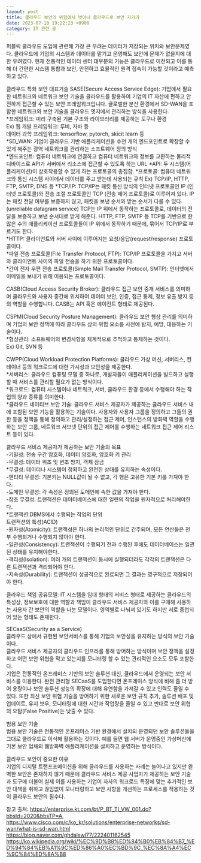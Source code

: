 ```yaml
---
layout: post
title: 클라우드 보안의 위험에서 벗어나 클라우드로 보안 지키기 
date: 2023-07-10 19:22:23 +0900
category: IT 관련 글
---
```


퍼블릭 클라우드 도입에 관련해 가장 큰 우려는 데이터가 저장되는 위치와 보안문제였다. 클라우드에 기업의 시스템과 데이터를 맡기고 운영해도 보안에 문제가 없을지에 대한 우려였다. 
현재 전통적인 데이터 센터 대부분의 기능은 클라우드로 이전되고 이를 통해 더 간편한 시스템 통합과 보안, 안전하고 효율적인 원격 접속이 가능할 것이라고 예측하고 있다. 

클라우드 특화 보안 대표기술
SASE(Secure Access Service Edge): 기업에서 필요한 네트워크와 네트워크 보안 기술을 클라우드를 활용하여 기업의 IT 자산에 편하고 안전하게 접근할 수 있는 보안 프레임워크입니다. 글로벌한 분산 환경에서 SD-WAN을 포함한 네트워크와 보안 기술을 클라우드 엣지에서 관리하는 방식을 사용한다.  
*프레임워크: 미리 구축된 기본 구조와 라이브러리를 제공하는 도구나 환경  
            Ex) 웹 개발 프레임워크: 루비, 자바 등  
                데이터 과학 프레임워크: tensorflow, pytorch, skicit learn 등  
*SD_WAN: 기업이 클라우드 기반 애플리케이션을 수천 개의 엔드포인트로 확장할 수 있게 해주는 광역 네트워크를 관리하는 소프트웨어 정의 방식  
*엔드포인트: 컴퓨터 네트워크에 연결하고 컴퓨터 네트워크와 정보를 교환하는 물리적 디바이스로 API가 서버에서 리소스에 접근할 수 있도록 하는 URL
*API: 두 시스템(어플리케이션)이 상호작용할 수 있게 하는 프로토콜의 총집합.
*프로토콜: 컴퓨터 네트워크와 통신 시스템 사이에서 데이터를 주고 받는데 사용되는 규칙
           Ex) TCP/IP, HTTP, FTP, SMTP, DNS 등 
*TCP/IP: TCP/IP는 패킷 통신 방식의 인터넷 프로토콜인 IP (인터넷 프로토콜)와 전송 조절 프로토콜인 TCP (전송 제어 프로토콜)로 이루어져 있다. IP는 패킷 전달 여부를 보증하지 않고, 패킷을 보낸 순서와 받는 순서가 다를 수 있다.(unreliable datagram service) TCP는 IP 위에서 동작하는 프로토콜로, 데이터의 전달을 보증하고 보낸 순서대로 받게 해준다. HTTP, FTP, SMTP 등 TCP를 기반으로 한 많은 수의 애플리케이션 프로토콜들이 IP 위에서 동작하기 때문에, 묶어서 TCP/IP로 부르기도 한다.  
*HTTP: 클라이언트와 서버 사이에 이루어지는 요청/응답(request/response) 프로토콜이다.  
*파일 전송 프로토콜(File Transfer Protocol, FTP): TCP/IP 프로토콜을 가지고 서버와 클라이언트 사이의 파일 전송을 하기 위한 프로토콜이다.  
*간이 전자 우편 전송 프로토콜(Simple Mail Transfer Protocol, SMTP): 인터넷에서 이메일을 보내기 위해 이용되는 프로토콜이다.  

CASB(Cloud Access Security Broker): 클라우드 접근 보안 중개 서비스를 의미하며 클라우드와 사용자 중간에 위치하여 데이터 보안, 인증, 접근 통제, 정보 유출 방지 등의 역할을 수행합니다. CASB는 API 혹은 에이전트 형태로 제공된다.  

CSPM(Cloud Security Posture Management): 클라우드 보안 형상 관리를 의미하며 기업의 보안 정책에 따라 클라우드 상의 위험 요소를 사전에 탐지, 예방, 대응하는 기술이다.  
*형상관리: 소프트웨어의 변경사항을 체계적으로 추척하고 통제하는 것이다.  
          Ex) Git, SVN 등

CWPP(Cloud Workload Protection Platforms): 클라우드 가상 머신, 서버리스, 컨테이너 등의 워크로드에 대한 가시성과 보안성을 제공한다.  
*서버리스: 클라우드 컴퓨팅 모델 중 하나로, 개발자들이 애플리케이션을 빌드하고 실행할 때 서비스를 관리할 필요가 없는 방식이다.  
*워크로드: 컴퓨터 시스템이나 네트워크, 서버, 클라우드 환경 등에서 수행해야 하는 작업의 양과 종류를 의미한다.  
*클라우드 네이티브 보안 기술: 클라우드 서비스 제공자가 제공하는 클라우드 서비스 내에 포함된 보안 기능을 활용하는 기술이다. 사용자와 사용자 그룹을 정의하고 그들의 권한 등을 정책을 통해 정의하고 관리/설정하는 접근 제어, 인스턴스의 방화벽 역할을 수행하는 보안 그룹, 네트워크 서브넷 단위의 접근 제어를 수행하는 네트워크 접근 제어 리스트 등이 있다.  

클라우드 서비스 제공자가 제공하는 보안 기술의 목표  
-기밀성: 전송 구간 암호화, 데이터 암호화, 암호화 키 관리  
-무결성: 데이터 위조 및 변조 방지, 객체 잠금   
*무결성: 데이터나 시스템이 정확하고 완전한 상태를 유지하는 속성이다.  
-엔티티 무결성: 기본키는 NULL값이 될 수 없고, 각 행은 고유한 기본 키를 가져야 한다.  
-도메인 무결성: 각 속성은 정의된 도메인에 속한 값을 가져야 한다.  
-참조 무결성: 트랜잭션은 데이터베이스에 대한 일련의 작업을 원자적으로 처리해야한다.  
*트랜잭션:DBMS에서 수행되는 작업의 단위  
트랜잭션의 특성(ACID)  
-원자성(Atomicity): 트랜잭성은 하나의 논리적인 단위로 간주되며, 모든 연산들은 전부 수행되거나 수행되지 않아야 한다.  
-일관성(Consistency): 트랜잭션이 수행되기 전과 수행된 후에도 데이터베이스는 일관된 상태를 유지해야한다.  
-격리성(Isolation): 여러 개의 트랜잭션이 동시에 실행되더라도 각각의 트랜잭션은 다른 트랜잭션과 격리되어야 한다.  
 -지속성(Durability): 트랜잭션이 성공적으로 완료되면 그 결과는 영구적으로 저장되어야 한다.  

클라우드 책임 공유모델: IT 시스템을 임대 형태의 서비스 형태로 제공하는 클라우드의 특성상, 정보보호에 대한 역할과 책임이 클라우드 서비스 제공자와 이를 구매해 사용하는 사용자 간 보안의 역할을 나눈 모델이다. 영역별로 나눠져 있기도 하지만 서로 중첩되어 있는 형태도 존재한다.  
  

SECaaS(Security as a Service)  
클라우드 상에서 규현된 보안서비스를 통해 기업의 보안성을 유지하는 방식의 보안 기술이다.  
클라우드 서비스 제공자의 클라우드 인프라를 통해 방어하는 방식이며 보안 정책을 설정하고 어떤 보안 위협을 막고 있는지를 모니터링 할 수 있는 관리적인 요소도 모두 포함한다.  
기업은 전통적인 온프레미스 기반의 보안 솔루션 대신, 클라우드에서 운영되는 보안 서비스를 이용한다. 완전 관리형 SECaaS를 도입한다면 온프레미스 방식에 비해 좀 더 방어 용량이나 보안 솔루션 성능의 확장에 대해 유연함을 가져갈 수 있고 인력도 줄일 수 있다. 또한 최신 보안 위협 기술을 방어하기 위한 새로운 보안 규칙 추가, 솔루션 배포 및 업데이트, 유지 보우, 모니터링에 대한 시간과 작업량을 줄일 수 있고 반대로 보안 위협의 오탐(False Positive)는 낮출 수 있다.  

범용 보안 기술  
범용 보안 기술은 전통적인 온프레미스 기반 환경에서 설치되 운영되던 보안 솔루션들을 그대로 클라우드로 이식해 활용하는 것이다. 예를 들면 웹 서버가 운영중인 가상머신에 기본 보안 업체의 웹방화벽 애플리케이션을 설치하고 운영하는 방식이다.  

클라우드 보안이 중요한 이유    
기업의 디지털 트랜프포메이션을 위해 클라우드를 사용하는 사례는 늘어나고 있지만 완벽한 보안은 존재하지 않기 때문에 클라우드 서비스 제공 사업자가 제공하는 보안 기술과 도구에 더불어 실제 이를 사용하는 기업이 자사의 워크로드 특징에 맞는 추가적인 보안 대책을 취하고 끊임없이 모니터링하고 보안 사항을 개선하는 프로세스를 적용하는 것이 클라우드 보안의 필수다.  

참고 출처: https://enterprise.kt.com/bt/P_BT_TI_VW_001.do?bbsId=2020&bbsTP=A,  
https://www.cisco.com/c/ko_kr/solutions/enterprise-networks/sd-wan/what-is-sd-wan.html  
https://blog.naver.com/ghdalswl77/222401162545  
https://ko.wikipedia.org/wiki/%EC%9D%B8%ED%84%B0%EB%84%B7_%ED%94%84%EB%A1%9C%ED%86%A0%EC%BD%9C_%EC%8A%A4%EC%9C%84%ED%8A%B8  
